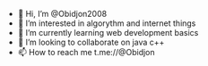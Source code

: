 - 👋 Hi, I’m @Obidjon2008
- 👀 I’m interested in algorythm and internet things
- 🌱 I’m currently learning web development basics
- 💞️ I’m looking to collaborate on java c++
- 📫 How to reach me t.me://@Obidjon

<!---
Obidjon2008/Obidjon2008 is a ✨ special ✨ repository because its `README.md` (this file) appears on your GitHub profile.
You can click the Preview link to take a look at your changes.
--->
